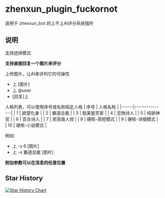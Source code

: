 # zhenxun_plugin_fuckornot
适用于 zhenxun_bot 的上不上AI评分系统插件

## 说明
支持选择模式

**支持直接回复一个图片来评分**

上传图片，让AI来评判它的可操性
* 上 [图片]
* 上 @user
* [回复]上

人格列表，可以使用序号或名称指定人格
| 序号 | 人格名称      |
|------|---------------|
| 1    | 欲望化身      |
| 2    | 霸道总裁      |
| 3    | 耽美鉴赏家    |
| 4    | 恋物诗人      |
| 5    | 纯欲神官      |
| 6    | 百合诗人      |
| 7    | 邪恶兽人控    |
| 8    | 硬核-简短模式 |
| 9    | 硬核-详细模式 |
| 10   | 硬核-小说模式 |

例如:
* 上 -s 6 [图片]
* 上 -s 霸道总裁 [图片]

**附加参数可以在消息的任意位置**


## Star History

[![Star History Chart](https://api.star-history.com/svg?repos=molanp/zhenxun_plugin_fuckornot&type=Timeline)](https://www.star-history.com/#molanp/zhenxun_plugin_fuckornot&Timeline)